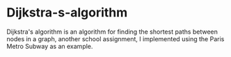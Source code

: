 # Dijkstra-s-algorithm
 Dijkstra's algorithm is an algorithm for finding the shortest paths between nodes in a graph, another school assignment, I implemented using the Paris Metro Subway as an example.
